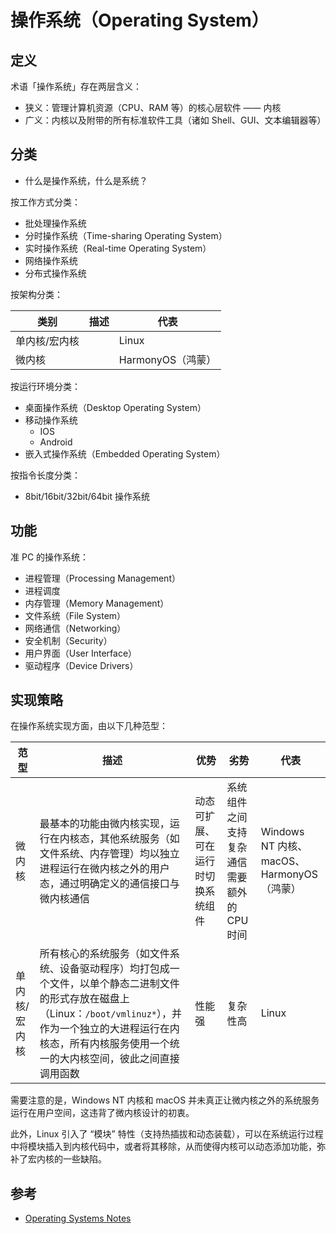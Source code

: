 # 操作系统（Operating System）

## 定义

术语「操作系统」存在两层含义：

* 狭义：管理计算机资源（CPU、RAM 等）的核心层软件 —— 内核
* 广义：内核以及附带的所有标准软件工具（诸如 Shell、GUI、文本编辑器等）

## 分类

* 什么是操作系统，什么是系统？

按工作方式分类：

* 批处理操作系统
* 分时操作系统（Time-sharing Operating System）
* 实时操作系统（Real-time Operating System）
* 网络操作系统
* 分布式操作系统

按架构分类：

| 类别          | 描述 | 代表              |
| ------------- | ---- | ----------------- |
| 单内核/宏内核 |      | Linux             |
| 微内核        |      | HarmonyOS（鸿蒙） |

按运行环境分类：

* 桌面操作系统（Desktop Operating System）
* 移动操作系统
  * IOS
  * Android
* 嵌入式操作系统（Embedded Operating System）

按指令长度分类：

* 8bit/16bit/32bit/64bit 操作系统

## 功能

准 PC 的操作系统：

* 进程管理（Processing Management）
* 进程调度
* 内存管理（Memory Management）
* 文件系统（File System）
* 网络通信（Networking）
* 安全机制（Security）
* 用户界面（User Interface）
* 驱动程序（Device Drivers）

## 实现策略

在操作系统实现方面，由以下几种范型：

| 范型          | 描述                                                                                                                                                                                                                              | 优势                               | 劣势                                        | 代表                                      |
| ------------- | --------------------------------------------------------------------------------------------------------------------------------------------------------------------------------------------------------------------------------- | ---------------------------------- | ------------------------------------------- | ----------------------------------------- |
| 微内核        | 最基本的功能由微内核实现，运行在内核态，其他系统服务（如文件系统、内存管理）均以独立进程运行在微内核之外的用户态，通过明确定义的通信接口与微内核通信                                                                              | 动态可扩展、可在运行时切换系统组件 | 系统组件之间支持复杂通信需要额外的 CPU 时间 | Windows NT 内核、macOS、HarmonyOS（鸿蒙） |
| 单内核/宏内核 | 所有核心的系统服务（如文件系统、设备驱动程序）均打包成一个文件，以单个静态二进制文件的形式存放在磁盘上（Linux：`/boot/vmlinuz*`），并作为一个独立的大进程运行在内核态，所有内核服务使用一个统一的大内核空间，彼此之间直接调用函数 | 性能强                             | 复杂性高                                    | Linux                                     |

需要注意的是，Windows NT 内核和 macOS 并未真正让微内核之外的系统服务运行在用户空间，这违背了微内核设计的初衷。

此外，Linux 引入了 “模块” 特性（支持热插拔和动态装载），可以在系统运行过程中将模块插入到内核代码中，或者将其移除，从而使得内核可以动态添加功能，弥补了宏内核的一些缺陷。


## 参考

* [Operating Systems Notes](https://applied-programming.github.io/Operating-Systems-Notes/)